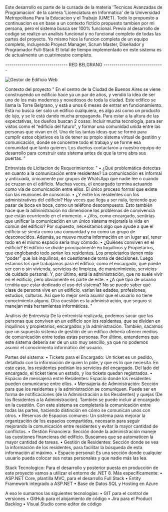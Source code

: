 Este desarrollo es parte de la cursada de la materia 'Tecnicas Avanzadas de Programacion' de la carrera 'Licenciatura en Informatica' de la Universidad Metropolitana Para la Educacion y el Trabajo (UMET).
Todo lo propuesto a continuacion es en base a un contexto ficticio propuesto tambien por mi persona, pero el sistema busca ser 100% funcional.
Previo al desarrollo de codigo se realizo un analisis funcional y no funcional completo de todas las partes del proyecto. Yo mismo hice la funcion completa de un equipo completo, incluyendo Proyect Manager, Scrum Master, Diseñador y Programador Full-Stack
El total de tiempo implementado en este sistema es de actualmente un cuatrimestre completo.

------------------------------- RED BELGRANO ------------------------------

![Gestor de Edificio Web](https://github.com/user-attachments/assets/a77150df-8d62-4327-a432-08004a367689)

Contexto del proyecto
" En el centro de la Ciudad de Buenos Aires se viene construyendo un edificio hace ya un par de años, y vendió la idea de ser uno de los más modernos y novedosos de toda la ciudad. Este edifico se llama la Torre Belgrano, y está a unos 6 meses de entrar en funcionamiento.
Esta no busca ser solo un edifico cualquiera, es algo así como un producto de lujo, y se le está dando mucha propaganda. Para estar a la altura de las expectativas, los dueños buscan 2 cosas: Incluir mucha tecnología, para ser vistos como el “edificio del futuro”, y formar una comunidad unida entre las personas que vivan en él. 
Una de las tantas ideas que se formó para cumplir estos objetivos es la de tener su propio sistema virtual de gestión y comunicación, donde se concentre todo el trabajo y se forme esa comunidad que tanto quieren.
Los dueños contactaron a nuestro equipo de desarrollo para construir este sistema antes de que la torre abra sus puertas. "

Entrevista de Licitacion de Requerimientos:
"
•	¿Qué problemática detectas en cuanto a la comunicación entre residentes?
La comunicación es informal y anticuada, únicamente por grupos de WhatsApp que nadie lee o cuando se cruzan en el edificio. Muchas veces, el encargado termina actuando como vía de comunicación entre ellos. El único proceso formal que existe son las reuniones de consorcio.
•	¿Y entre los residentes con los administrativos del edificio?
Hay veces que llega a ser nula, teniendo que pasar de boca en boca, como un teléfono descompuesto. Esto también hace que la administración no dimensione los problemas de convivencia que están ocurriendo en el momento.
•	¿Vos, como encargado, sentirías que unificar la comunicación en un único sistema mejoraría la vida en común del edificio?
Por supuesto, necesitamos algo que ayude a que el edificio se sienta como una comunidad y no como un grupo de desconocidos. Además, se mueve mucha información en un lugar así, tener todo en el mismo espacio sería muy cómodo.
•	¿Quiénes conviven en el edificio?
El edificio se divide principalmente en Inquilinos y Propietarios, que englobando todo serían los residentes. Los propietarios tienen más “poder” que los inquilinos, en cuestiones de toma de decisiones. Luego estamos los que trabajamos para el edifico, como el encargado, que puede ser con o sin vivienda, servicios de limpieza, de mantenimiento, servicios de cuidado personal. Y, por último, está la administración, que no suele vivir en el edificio, pero obviamente es parte de este.
•	¿A qué tipo de usuario tendría que estar dedicado el uso del sistema?
No se puede saber qué clase de persona vive en un edificio, varían las edades, profesiones, estudios, culturas. Así que lo mejor sería asumir que el usuario no tiene conocimiento alguno. Otra cuestión es la administración, que seguro si manejan más herramientas informáticas.
"

Análisis de Entrevista
De la entrevista realizada, podemos sacar que las personas que conviven en un edificio son los residentes, que se dividen en inquilinos y propietarios, encargados y la administración. 
También, sacamos que un supuesto sistema de gestión de un edifico debería ofrecer medios de comunicación entre todas estas personas. 
Por último, entendemos que este sistema debería ser de un uso muy sencillo, ya que no podemos asumir el conocimiento informático del usuario.

Partes del sistema:
•	Tickets para el Encargado: Un ticket es un pedido, detallado con la información de quien lo pide, y que es lo que necesita. En este caso, los residentes pedirían los servicios del encargado. Del lado del encargado, el ticket tiene un estado, y los tickets quedan registrados.
•	Espacio de mensajería entre Residentes: Espacio donde los residentes pueden comunicarse entre ellos.
•	Mensajería de Administración: Sección para que los residentes y la administración se comuniquen. Puede ser en forma de notificaciones (de la Administración a los Residentes) y quejas (De los Residentes a la Administración). También se puede incluir al encargado en la cuestión. Con este sistema se completaría la comunicación entre todas las partes, haciendo distinción en cómo se comunican unos con otros.
•	Reservas de Espacios comunes: Un sistema para mejorar la organización de los espacios compartidos, necesario para seguir mejorando la comunicación entre residentes y evitar la mayor cantidad de conflictos.
•	Gestión Financiera: Sección donde la administración maneje las cuestiones financieras del edificio. Buscamos que se automaticen la mayor cantidad de tareas.
•	Gestión de Residentes: Sección donde se vea la información de los residentes, para facilitar la búsqueda de esta información al máximo.
•	Espacio personal: Es una sección donde cualquier usuario pueda colocar sus notas personales y que nadie más las lea.

Stack Tecnologico:
Para el desarrollo y posterior puesta en producción de este proyecto vamos a utilizar el entorno de .NET 8. Más específicamente:
•	ASP.NET Core, plantilla MVC, para el desarrollo Full Stack
•	Entity Framework integrado a ASP.NET
•	Base de Datos SQL y Hosting en Azure

A eso le sumamos las siguientes tecnologías:
•	GIT para el control de versiones
•	GitHub para el alojamiento de código
•	Jira para el Product Backlog
•	Visual Studio como editor de código

